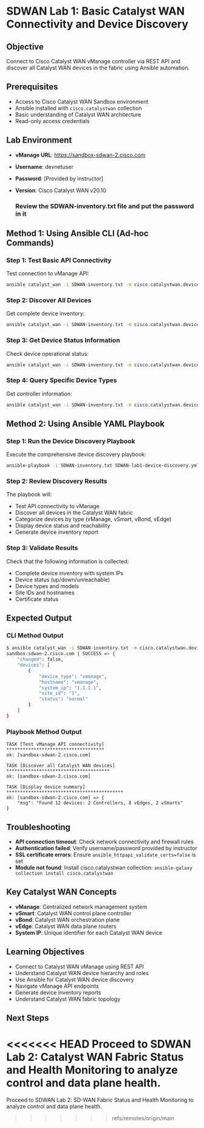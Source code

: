 # SDWAN Lab 1: Basic Catalyst WAN Connectivity and Device Discovery

## Objective
Connect to Cisco Catalyst WAN vManage controller via REST API and discover all Catalyst WAN devices in the fabric using Ansible automation.

## Prerequisites
- Access to Cisco Catalyst WAN Sandbox environment
- Ansible installed with `cisco.catalystwan` collection
- Basic understanding of Catalyst WAN architecture
- Read-only access credentials

## Lab Environment
- **vManage URL**: https://sandbox-sdwan-2.cisco.com
- **Username**: devnetuser
- **Password**: [Provided by instructor]
- **Version**: Cisco Catalyst WAN v20.10

  ### Review the SDWAN-inventory.txt file and put the password in it

## Method 1: Using Ansible CLI (Ad-hoc Commands)

### Step 1: Test Basic API Connectivity
Test connection to vManage API:
```bash
ansible catalyst_wan -i SDWAN-inventory.txt -m cisco.catalystwan.devices_info -a '{"manager_authentication": {"url": "https://sandbox-sdwan-2.cisco.com", "username": "devnetuser", "password": "[password]"}, "device_category": "controllers"}'
```

### Step 2: Discover All Devices
Get complete device inventory:
```bash
ansible catalyst_wan -i SDWAN-inventory.txt -m cisco.catalystwan.devices_info -a '{"manager_authentication": {"url": "https://sandbox-sdwan-2.cisco.com", "username": "devnetuser", "password": "[password]"}}'
```

### Step 3: Get Device Status Information
Check device operational status:
```bash
ansible catalyst_wan -i SDWAN-inventory.txt -m cisco.catalystwan.devices_info -a '{"manager_authentication": {"url": "https://sandbox-sdwan-2.cisco.com", "username": "devnetuser", "password": "[password]"}, "device_category": "vedges"}'
```

### Step 4: Query Specific Device Types
Get controller information:
```bash
ansible catalyst_wan -i SDWAN-inventory.txt -m cisco.catalystwan.devices_info -a '{"manager_authentication": {"url": "https://sandbox-sdwan-2.cisco.com", "username": "devnetuser", "password": "[password]"}, "device_type": "vmanage"}'
```

## Method 2: Using Ansible YAML Playbook

### Step 1: Run the Device Discovery Playbook
Execute the comprehensive device discovery playbook:
```bash
ansible-playbook -i SDWAN-inventory.txt SDWAN-lab1-device-discovery.yml
```

### Step 2: Review Discovery Results
The playbook will:
- Test API connectivity to vManage
- Discover all devices in the Catalyst WAN fabric
- Categorize devices by type (vManage, vSmart, vBond, vEdge)
- Display device status and reachability
- Generate device inventory report

### Step 3: Validate Results
Check that the following information is collected:
- Complete device inventory with system IPs
- Device status (up/down/unreachable)
- Device types and models
- Site IDs and hostnames
- Certificate status

## Expected Output

### CLI Method Output
```bash
$ ansible catalyst_wan -i SDWAN-inventory.txt -m cisco.catalystwan.devices_info -a '{"manager_authentication": {"url": "https://sandbox-sdwan-2.cisco.com", "username": "devnetuser", "password": "[password]"}}'
sandbox-sdwan-2.cisco.com | SUCCESS => {
    "changed": false,
    "devices": [
        {
            "device_type": "vmanage",
            "hostname": "vmanage",
            "system_ip": "1.1.1.1",
            "site_id": "1",
            "status": "normal"
        }
    ]
}
```

### Playbook Method Output
```
TASK [Test vManage API connectivity] ************************************
ok: [sandbox-sdwan-2.cisco.com]

TASK [Discover all Catalyst WAN devices] **************************************
ok: [sandbox-sdwan-2.cisco.com]

TASK [Display device summary] *******************************************
ok: [sandbox-sdwan-2.cisco.com] => {
    "msg": "Found 12 devices: 2 Controllers, 8 vEdges, 2 vSmarts"
}
```

## Troubleshooting
- **API connection timeout**: Check network connectivity and firewall rules
- **Authentication failed**: Verify username/password provided by instructor
- **SSL certificate errors**: Ensure `ansible_httpapi_validate_certs=false` is set
- **Module not found**: Install cisco.catalystwan collection: `ansible-galaxy collection install cisco.catalystwan`

## Key Catalyst WAN Concepts
- **vManage**: Centralized network management system
- **vSmart**: Catalyst WAN control plane controller
- **vBond**: Catalyst WAN orchestration plane
- **vEdge**: Catalyst WAN data plane routers
- **System IP**: Unique identifier for each Catalyst WAN device

## Learning Objectives
- Connect to Catalyst WAN vManage using REST API
- Understand Catalyst WAN device hierarchy and roles
- Use Ansible for Catalyst WAN device discovery
- Navigate vManage API endpoints
- Generate device inventory reports
- Understand Catalyst WAN fabric topology

## Next Steps
<<<<<<< HEAD
Proceed to SDWAN Lab 2: Catalyst WAN Fabric Status and Health Monitoring to analyze control and data plane health.
=======
Proceed to SDWAN Lab 2: SD-WAN Fabric Status and Health Monitoring to analyze control and data plane health.
>>>>>>> refs/remotes/origin/main
